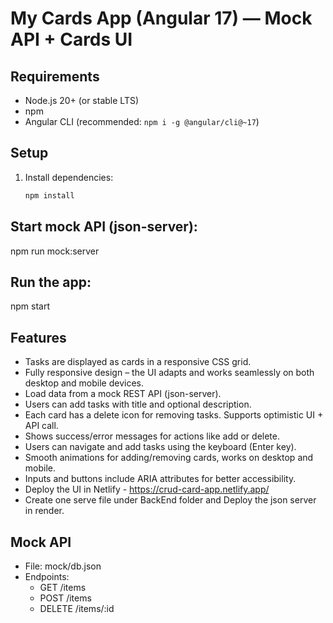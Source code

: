 # My Cards App (Angular 17) — Mock API + Cards UI

## Requirements
- Node.js 20+ (or stable LTS)
- npm
- Angular CLI (recommended: `npm i -g @angular/cli@~17`)

## Setup
1. Install dependencies:
   ```bash
   npm install

## Start mock API (json-server):
npm run mock:server

## Run the app:
npm start

## Features
- Tasks are displayed as cards in a responsive CSS grid.
- Fully responsive design – the UI adapts and works seamlessly on both desktop and mobile devices.
- Load data from a mock REST API (json-server).
- Users can add tasks with title and optional description.
- Each card has a delete icon for removing tasks. Supports optimistic UI + API call.
- Shows success/error messages for actions like add or delete.
- Users can navigate and add tasks using the keyboard (Enter key).
- Smooth animations for adding/removing cards, works on desktop and mobile.
- Inputs and buttons include ARIA attributes for better accessibility.
- Deploy the UI in Netlify - https://crud-card-app.netlify.app/
- Create one serve file under BackEnd folder and Deploy the json server in render.

## Mock API
- File: mock/db.json
- Endpoints:
    - GET /items
    - POST /items
    - DELETE /items/:id
